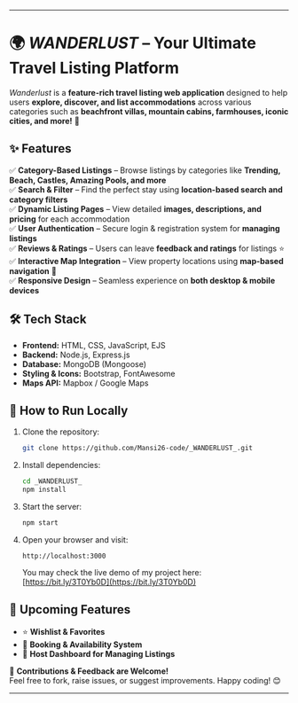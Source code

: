 

---

# 🌍 _WANDERLUST_ – Your Ultimate Travel Listing Platform  

_Wanderlust_ is a **feature-rich travel listing web application** designed to help users **explore, discover, and list accommodations** across various categories such as **beachfront villas, mountain cabins, farmhouses, iconic cities, and more!** 🚀  

## ✨ Features  
✅ **Category-Based Listings** – Browse listings by categories like **Trending, Beach, Castles, Amazing Pools, and more**  
✅ **Search & Filter** – Find the perfect stay using **location-based search and category filters**  
✅ **Dynamic Listing Pages** – View detailed **images, descriptions, and pricing** for each accommodation  
✅ **User Authentication** – Secure login & registration system for **managing listings**  
✅ **Reviews & Ratings** – Users can leave **feedback and ratings** for listings ⭐  
✅ **Interactive Map Integration** – View property locations using **map-based navigation** 📍  
✅ **Responsive Design** – Seamless experience on **both desktop & mobile devices**  

## 🛠️ Tech Stack  
- **Frontend:** HTML, CSS, JavaScript, EJS  
- **Backend:** Node.js, Express.js  
- **Database:** MongoDB (Mongoose)  
- **Styling & Icons:** Bootstrap, FontAwesome  
- **Maps API:** Mapbox / Google Maps  

## 🚀 How to Run Locally  
1. Clone the repository:  
   ```sh
   git clone https://github.com/Mansi26-code/_WANDERLUST_.git
   ```
2. Install dependencies:  
   ```sh
   cd _WANDERLUST_
   npm install
   ```
3. Start the server:  
   ```sh
   npm start
   ```
4. Open your browser and visit:  
   ```
   http://localhost:3000
   ```

   You may check the live demo of my project here: [https://bit.ly/3T0Yb0D](https://bit.ly/3T0Yb0D)


## 📌 Upcoming Features  
- ⭐ **Wishlist & Favorites**  
- 📅 **Booking & Availability System**  
- 📢 **Host Dashboard for Managing Listings**  

💙 **Contributions & Feedback are Welcome!**  
Feel free to fork, raise issues, or suggest improvements. Happy coding! 😊  

---
